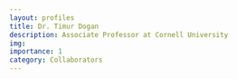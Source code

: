 ```yaml
---
layout: profiles
title: Dr. Timur Dogan
description: Associate Professor at Cornell University
img: 
importance: 1
category: Collaborators
---
```



